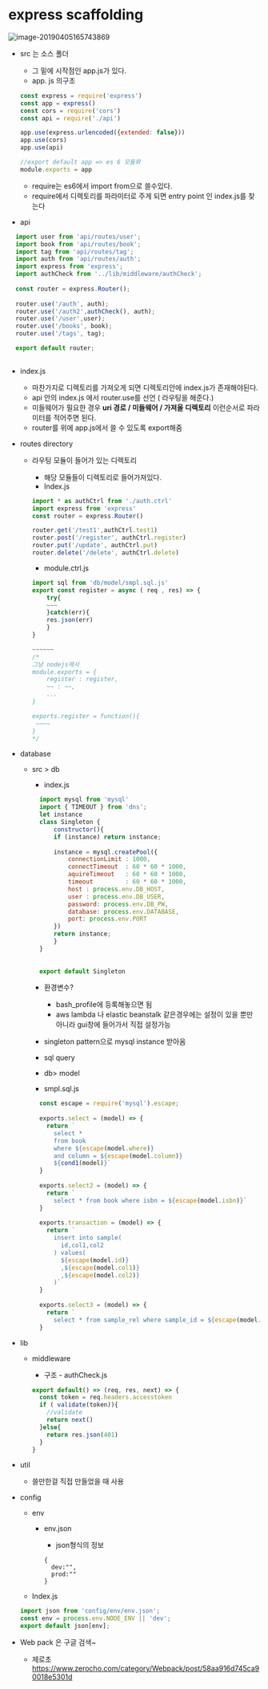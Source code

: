 # express scaffolding

![image-20190405165743869](./image-20190405165743869.png)

- src 는 소스 폴더

  - 그 밑에 시작점인 app.js가 있다. 
  - app. js 의구조

  ```javascript
  const express = require('express')
  const app = express()
  const cors = require('cors')
  const api = require('./api')
  
  app.use(express.urlencoded({extended: false}))
  app.use(cors)
  app.use(api)
  
  //export default app => es 6 모듈화
  module.exports = app
  ```

  - require는 es6에서 import from으로 쓸수있다.
  - require에서 디렉토리를 파라미터로 주게 되면 entry point 인 index.js를 찾는다

- api

```javascript
  import user from 'api/routes/user';
  import book from 'api/routes/book';
  import tag from 'api/routes/tag';
  import auth from 'api/routes/auth';
  import express from 'express';
  import authCheck from '../lib/middleware/authCheck';
  
  const router = express.Router();
 
  router.use('/auth', auth);
  router.use('/auth2',authCheck(), auth);
  router.use('/user',user);
  router.use('/books', book);
  router.use('/tags', tag);

  export default router;
 
```

- index.js
  - 마찬가지로 디렉토리를 가져오게 되면 디렉토리안에 index.js가 존재해야된다.
  - api 안의 index.js 에서 router.use를 선언 ( 라우팅을 해준다.)
  - 미들웨어가 필요한 경우 **uri 경로 / 미들웨어 / 가져올 디렉토리** 이런순서로 파라미터를 적어주면 된다.
  - router를 위에 app.js에서 쓸 수 있도록 export해줌

- routes directory

  - 라우팅 모듈이 들어가 있는 디렉토리

    - 해당 모듈들이 디렉토리로 들어가져있다.
    - Index.js

    ```javascript
    import * as authCtrl from './auth.ctrl'
    import express from 'express'
    const router = express.Router()
    
    router.get('/test1',authCtrl.test1)
    router.post('/register', authCtrl.register)
    router.put('/update', authCtrl.put)
    router.delete('/delete', authCtrl.delete)
    ```

    - module.ctrl.js

    ```javascript
    import sql from 'db/model/smpl.sql.js'
    export const register = async ( req , res) => {
    	try{
        ~~~
    	}catch(err){
        res.json(err)
    	}
    }
    
    ~~~~~~
    /*
    그냥 nodejs에서
    module.exports = {
    	register : register,
    	~~ : ~~,
    	...
    }
    
    exports.register = function(){
     ~~~~
    }
    */
    ```

- database

  - src > db 

    - index.js

    ```javascript
      import mysql from 'mysql'
      import { TIMEOUT } from 'dns';
      let instance
      class Singleton {
          constructor(){
          if (instance) return instance;
      
          instance = mysql.createPool({
              connectionLimit : 1000,
              connectTimeout  : 60 * 60 * 1000,
              aquireTimeout   : 60 * 60 * 1000,
              timeout         : 60 * 60 * 1000,
              host : process.env.DB_HOST,
              user : process.env.DB_USER,
              password: process.env.DB_PW,
              database: process.env.DATABASE,
              port: process.env.PORT
          })
          return instance;
          }
      }
     
     
      export default Singleton
    ```

    - 환경변수? 
      - bash_profile에 등록해놓으면 됨
      - aws lambda 나 elastic beanstalk 같은경우에는 설정이 있을 뿐만 아니라 gui창에 들어가서 직접 설정가능
    - singleton pattern으로 mysql instance 받아옴
    - sql query

    - db>  model
    - smpl.sql.js

    ```javascript
      const escape = require('mysql').escape;
     
      exports.select = (model) => {
        return `
          select *
          from book
          where ${escape(model.where)}
          and column = ${escape(model.column)}
          ${cond1(model)}`
      }
     
      exports.select2 = (model) => {
        return `
          select * from book where isbn = ${escape(model.isbn)}`
      }
     
      exports.transaction = (model) => {
        return `
          insert into sample(
            id,col1,col2
          ) values(
            ${escape(model.id)}
            ,${escape(model.col1)}
            ,${escape(model.col2)}
          )`
      }
     
      exports.select3 = (model) => {
        return `
          select * from sample_rel where sample_id = ${escape(model.sample_id)}`
      }
    ```

- lib

  - middleware

    - 구조 - authCheck.js

    ```javascript
    export default() => (req, res, next) => {
      const token = req.headers.accesstoken
      if ( validate(token)){
        //validate
        return next()
      }else{
        return res.json(401)
      }
    }
    ```

- util 

  - 쓸만한걸 직접 만들었을 때 사용

- config

  - env

    - env.json

      - json형식의 정보

      ```
      {
        dev:"",
        prod:""
      }
      ```

      

  - Index.js

  ```javascript
  import json from 'config/env/env.json';
  const env = process.env.NODE_ENV || 'dev';
  export default json[env]; 
  ```

  

- Web pack 은 구글 검색~
  - 제로초 <https://www.zerocho.com/category/Webpack/post/58aa916d745ca90018e5301d>

